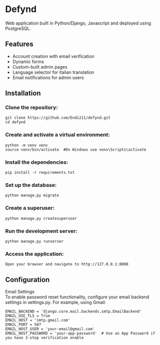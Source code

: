 # Defynd

Web application built in Python/Django, Javascript and deployed using PostgreSQL.

## Features
- Account creation with email verification <br/>
- Dynamic forms <br/>
- Custom-built admin pages <br/>
- Language selector for italian translation <br/>
- Email notifications for admin users <br/>

## Installation
### Clone the repository:

` git clone https://github.com/Endi211/defynd.git ` <br/>
` cd defynd `

### Create and activate a virtual environment:

`python -m venv venv` <br/>
`source venv/bin/activate  #On Windows use venv\Scripts\activate`

### Install the dependencies:

`pip install -r requirements.txt`

### Set up the database:

`python manage.py migrate`

### Create a superuser:

`python manage.py createsuperuser`

### Run the development server:

`python manage.py runserver`

### Access the application:

`Open your browser and navigate to http://127.0.0.1:8000 `


## Configuration
Email Settings <br/>
To enable password reset functionality, configure your email backend settings in settings.py. For example, using Gmail:

```
EMAIL_BACKEND = 'django.core.mail.backends.smtp.EmailBackend'
EMAIL_USE_TLS = True
EMAIL_HOST = 'smtp.gmail.com'
EMAIL_PORT = 587
EMAIL_HOST_USER = 'your-email@gmail.com'
EMAIL_HOST_PASSWORD = 'your-app-password'  # Use an App Password if you have 2-step verification enable
```




